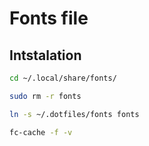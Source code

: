 # Fonts file

## Intstalation

``` bash
cd ~/.local/share/fonts/

sudo rm -r fonts

ln -s ~/.dotfiles/fonts fonts

fc-cache -f -v
```
